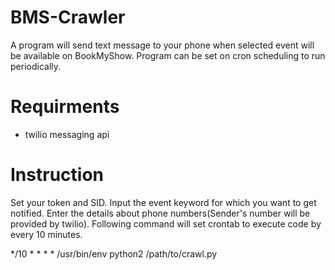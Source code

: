 # BMS-Crawler
A program will send text message to your phone when selected event will be available on BookMyShow. Program can be set on cron scheduling to run periodically.
# Requirments
- twilio messaging api
# Instruction
Set your token and SID. 
Input the event keyword for which you want to get notified.
Enter the details about phone numbers(Sender's number will be provided by twilio).
Following command will set crontab to execute code by every 10 minutes.

*/10 * * * * /usr/bin/env python2 /path/to/crawl.py

